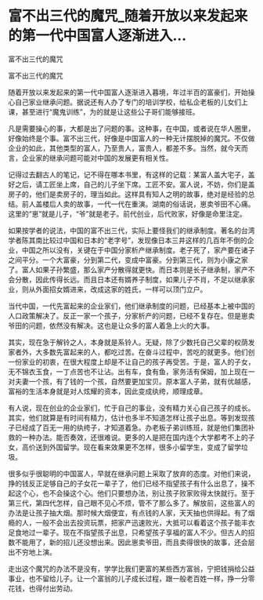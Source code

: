 # 富不出三代的魔咒_随着开放以来发起来的第一代中国富人逐渐进入...

富不出三代的魔咒

富不出三代的魔咒

随着开放以来发起来的第一代中国富人逐渐进入暮境，年过半百的富豪们，开始操心自己家业继承问题。据说还有人办了专门的培训学校，给私企老板的儿女们上课，甚至进行“魔鬼训练”，为的就是让这些公子哥们能够接班。

凡是需要操心的事，大都是出了问题的事。这种事，在中国，或者说在华人圈里，好像始终是个事。富不出三代，好像是中国富人的一种无计摆脱掉的魔咒。不仅做企业的如此，其他类型的富人，乃至贵人，富贵人，都差不多。当然，就今天而言，企业家的继承问题可能对中国的发展更有相关性。

记得过去翻古人的笔记，记不得在哪本书里，有这样的记载：某富人盖大宅子，盖好之后，请工匠坐上席，自己的儿子坐下席。工匠不安。富人说，不妨，你们是盖房子的，他们是卖房子的，理当如此。这样具有知人之明的故事，绝对是经验的总结。前人盖楼后人卖的故事，一代一代在重演。湖南的俗话说，崽卖爷田不心痛。这里的“崽”就是儿子，“爷”就是老子。前代创业，后代败家，好像是命里注定。

如果按学者的说法，中国的富不出三代，实际上要怪我们的继承制度。著名的台湾学者陈其南比较过中国和日本的“老字号”，发现像日本三井这样的几百年不倒的企业，中国之所以没有，关键在于中国分家析产继承制度。老子死了，家产要在诸子之间平分。一个大富豪，分到第二代，变成中富豪。分到第三代，则为小康之家了。富人如果子孙繁盛，那么家产分散得就更快。而日本则是长子继承制，家产不会分散，因此传得长远。而且日本还有婿养子制度，如果儿子不肖，不足以继承家业，则从外面招女婿进来，改成这家的姓氏，一样可以顶门立户。

当代中国，一代先富起来的企业家们，他们继承制度的问题，已经基本上被中国的人口政策解决了。反正一家一个孩子，分家析产的问题，已经不复存在。但是崽卖爷田的问题，依然没有解决。这也是让众多的富人着急上火的大事。

其实，现在急于解铃之人，本身就是系铃人。无疑，除了少数托自己父辈的权荫发家者外，大多数先富起来的人，都吃过苦。在奋斗过程中，苦吃的就更多。他们创一份家业的初衷，在很大程度上却是不让自己的孩子再受苦。于是，富人的子女，无不锦衣玉食，一丁点苦也不让沾。出有车，食有鱼，家务活有保姆，加上现在一对夫妻一个孩，有了钱的一个孩，自然要更加宝贝。原本富人子弟，就有优越感，富裕的生活本身就是对人炫耀的资本，因此变成纨绔，顺理成章。

有人说，现在创业的企业家们，忙于自己的事业，没有精力关心自己孩子的成长。其实，他们就算是有时间有精力，估计也多半不知道怎样让孩子出息。等到发现孩子已经成了百无一用的纨绔子，才知道着急。办老板子弟训练班，就是他们集团补救的一种办法。能否奏效，还很难说。更多的人是把在国内连个大学都考不上的子女，高价送到外国留学。现在看来效果更不怎样，很多小留学生，变成了留学垃圾。

很多似乎很聪明的中国富人，早就在继承问题上采取了放弃的态度。对他们来说，挣的钱反正足够自己的子女花一辈子了，他们已经不指望孩子有什么出息了，操不起这个心，也不会操这个心。他们只要想办法，别让孩子败家败得太快就行。至于第三代，第四代怎样，自己眼不见心不烦，管不了那么多了。解放前，这些富人的办法是让孩子抽大烟。那时候大烟便宜，有点钱的人家，天天抽也供得起。有了烟瘾的人，一般不会出去投资玩票，把家产迅速败光，大抵可以看着这个孩子能丰衣足食地过一辈子。现在不指望孩子出息，只希望孩子享福的富人不少。但古人的招数不能用了，新的招儿还没想出来。因此崽卖爷田，而且卖得很快的故事，还会层出不穷地上演。

走出这个魔咒的办法不是没有，学学比我们更富的某些西方富翁，宁把钱捐给公益事业，也不留给儿子。让一个富翁的儿子成长过程，跟一般老百姓一样，挣一分零花钱，也得付出劳动。
